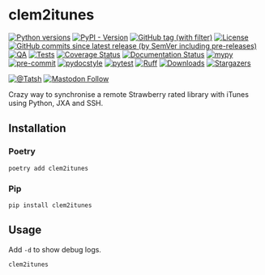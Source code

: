 # clem2itunes

[![Python versions](https://img.shields.io/pypi/pyversions/clem2itunes.svg?color=blue&logo=python&logoColor=white)](https://www.python.org/)
[![PyPI - Version](https://img.shields.io/pypi/v/clem2itunes)](https://pypi.org/project/clem2itunes/)
[![GitHub tag (with filter)](https://img.shields.io/github/v/tag/Tatsh/clem2itunes)](https://github.com/Tatsh/clem2itunes/tags)
[![License](https://img.shields.io/github/license/Tatsh/clem2itunes)](https://github.com/Tatsh/clem2itunes/blob/master/LICENSE.txt)
[![GitHub commits since latest release (by SemVer including pre-releases)](https://img.shields.io/github/commits-since/Tatsh/clem2itunes/v0.0.1/master)](https://github.com/Tatsh/clem2itunes/compare/v0.0.1...master)
[![QA](https://github.com/Tatsh/clem2itunes/actions/workflows/qa.yml/badge.svg)](https://github.com/Tatsh/clem2itunes/actions/workflows/qa.yml)
[![Tests](https://github.com/Tatsh/clem2itunes/actions/workflows/tests.yml/badge.svg)](https://github.com/Tatsh/clem2itunes/actions/workflows/tests.yml)
[![Coverage Status](https://coveralls.io/repos/github/Tatsh/clem2itunes/badge.svg?branch=master)](https://coveralls.io/github/Tatsh/clem2itunes?branch=master)
[![Documentation Status](https://readthedocs.org/projects/clem2itunes/badge/?version=latest)](https://clem2itunes.readthedocs.org/?badge=latest)
[![mypy](https://www.mypy-lang.org/static/mypy_badge.svg)](http://mypy-lang.org/)
[![pre-commit](https://img.shields.io/badge/pre--commit-enabled-brightgreen?logo=pre-commit&logoColor=white)](https://github.com/pre-commit/pre-commit)
[![pydocstyle](https://img.shields.io/badge/pydocstyle-enabled-AD4CD3)](http://www.pydocstyle.org/en/stable/)
[![pytest](https://img.shields.io/badge/pytest-zz?logo=Pytest&labelColor=black&color=black)](https://docs.pytest.org/en/stable/)
[![Ruff](https://img.shields.io/endpoint?url=https://raw.githubusercontent.com/astral-sh/ruff/main/assets/badge/v2.json)](https://github.com/astral-sh/ruff)
[![Downloads](https://static.pepy.tech/badge/clem2itunes/month)](https://pepy.tech/project/clem2itunes)
[![Stargazers](https://img.shields.io/github/stars/Tatsh/clem2itunes?logo=github&style=flat)](https://github.com/Tatsh/clem2itunes/stargazers)

[![@Tatsh](https://img.shields.io/badge/dynamic/json?url=https%3A%2F%2Fpublic.api.bsky.app%2Fxrpc%2Fapp.bsky.actor.getProfile%2F%3Factor%3Ddid%3Aplc%3Auq42idtvuccnmtl57nsucz72%26query%3D%24.followersCount%26style%3Dsocial%26logo%3Dbluesky%26label%3DFollow%2520%40Tatsh&query=%24.followersCount&style=social&logo=bluesky&label=Follow%20%40Tatsh)](https://bsky.app/profile/Tatsh.bsky.social)
[![Mastodon Follow](https://img.shields.io/mastodon/follow/109370961877277568?domain=hostux.social&style=social)](https://hostux.social/@Tatsh)

Crazy way to synchronise a remote Strawberry rated library with iTunes using Python, JXA and SSH.

## Installation

### Poetry

```shell
poetry add clem2itunes
```

### Pip

```shell
pip install clem2itunes
```

## Usage

Add `-d` to show debug logs.

```shell
clem2itunes
```
